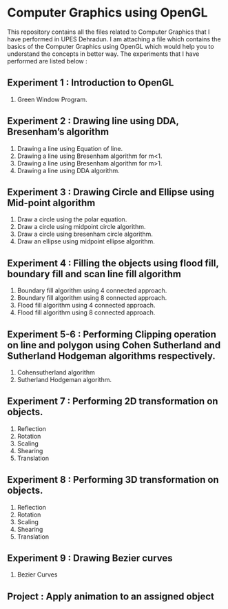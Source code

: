 # **Computer Graphics using OpenGL**

This repository contains all the files related to Computer Graphics that I have performed in UPES Dehradun. I am attaching a file which contains the basics of the Computer Graphics using OpenGL which would help you to understand the concepts in better way. The experiments that I have performed are listed below :

## **Experiment 1 : Introduction to OpenGL**
 
1. Green Window Program.

## **Experiment 2 : Drawing line using DDA, Bresenham’s algorithm**

1. Drawing a line using Equation of line.
2. Drawing a line using Bresenham algorithm for m<1.
3. Drawing a line using Bresenham algorithm for m>1.
4. Drawing a line using DDA algorithm.

## **Experiment 3 : Drawing Circle and Ellipse using Mid-point algorithm**

1. Draw a circle using the polar equation.
2. Draw a circle using midpoint circle algorithm.
3. Draw a circle using bresenham circle algorithm.
4. Draw an ellipse using midpoint ellipse algorithm.

## **Experiment 4 : Filling the objects using flood fill, boundary fill and scan line fill algorithm**

1. Boundary fill algorithm using 4 connected approach.
2. Boundary fill algorithm using 8 connected approach.
3. Flood fill algorithm using 4 connected approach.
4. Flood fill algorithm using 8 connected approach.

## **Experiment 5-6 : Performing Clipping operation on line and polygon using Cohen Sutherland and Sutherland Hodgeman algorithms respectively.**

1. Cohensutherland algorithm
2. Sutherland Hodgeman algorithm.

## **Experiment 7 : Performing 2D transformation on objects.**

1. Reflection
2. Rotation
3. Scaling
4. Shearing
5. Translation

## **Experiment 8 : Performing 3D transformation on objects.**

1. Reflection
2. Rotation
3. Scaling
4. Shearing
5. Translation

## **Experiment 9 : Drawing Bezier curves**

1. Bezier Curves

## **Project : Apply animation to an assigned object**

